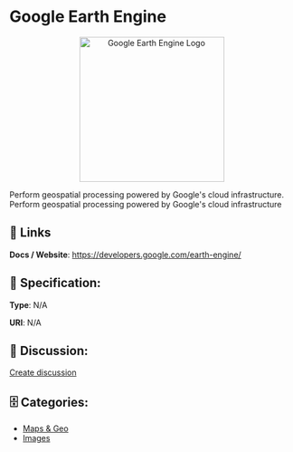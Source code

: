 # Google Earth Engine
<p align="center">
    <img width="256" src="https://raw.githubusercontent.com/apis-list/apis-list/main/apis/google-earth-engine/logo_256x256.png" alt="Google Earth Engine Logo"/>
</p>

Perform geospatial processing powered by Google's cloud infrastructure. Perform geospatial processing powered by Google's cloud infrastructure

##  🔗 Links
**Docs / Website**: https://developers.google.com/earth-engine/

## 🧬 Specification:
**Type**: N/A

**URI**: N/A

## 💬 Discussion:
[Create discussion](https://github.com/apis-list/apis-list/discussions/new)

## 🗄️ Categories:
- [Maps & Geo](https://github.com/apis-list/apis-list#maps--geo)
- [Images](https://github.com/apis-list/apis-list#images)



